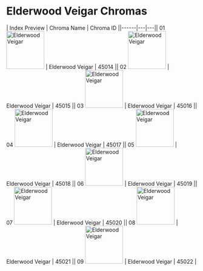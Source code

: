 # Elderwood Veigar Chromas

| Index  Preview | Chroma Name | Chroma ID ||------|---|---|| 01  <img src='https://raw.communitydragon.org/latest/plugins/rcp-be-lol-game-data/global/default/v1/champion-chroma-images/45/45014.png' alt='Elderwood Veigar' width='100'> | Elderwood Veigar | 45014 || 02  <img src='https://raw.communitydragon.org/latest/plugins/rcp-be-lol-game-data/global/default/v1/champion-chroma-images/45/45015.png' alt='Elderwood Veigar' width='100'> | Elderwood Veigar | 45015 || 03  <img src='https://raw.communitydragon.org/latest/plugins/rcp-be-lol-game-data/global/default/v1/champion-chroma-images/45/45016.png' alt='Elderwood Veigar' width='100'> | Elderwood Veigar | 45016 || 04  <img src='https://raw.communitydragon.org/latest/plugins/rcp-be-lol-game-data/global/default/v1/champion-chroma-images/45/45017.png' alt='Elderwood Veigar' width='100'> | Elderwood Veigar | 45017 || 05  <img src='https://raw.communitydragon.org/latest/plugins/rcp-be-lol-game-data/global/default/v1/champion-chroma-images/45/45018.png' alt='Elderwood Veigar' width='100'> | Elderwood Veigar | 45018 || 06  <img src='https://raw.communitydragon.org/latest/plugins/rcp-be-lol-game-data/global/default/v1/champion-chroma-images/45/45019.png' alt='Elderwood Veigar' width='100'> | Elderwood Veigar | 45019 || 07  <img src='https://raw.communitydragon.org/latest/plugins/rcp-be-lol-game-data/global/default/v1/champion-chroma-images/45/45020.png' alt='Elderwood Veigar' width='100'> | Elderwood Veigar | 45020 || 08  <img src='https://raw.communitydragon.org/latest/plugins/rcp-be-lol-game-data/global/default/v1/champion-chroma-images/45/45021.png' alt='Elderwood Veigar' width='100'> | Elderwood Veigar | 45021 || 09  <img src='https://raw.communitydragon.org/latest/plugins/rcp-be-lol-game-data/global/default/v1/champion-chroma-images/45/45022.png' alt='Elderwood Veigar' width='100'> | Elderwood Veigar | 45022 |